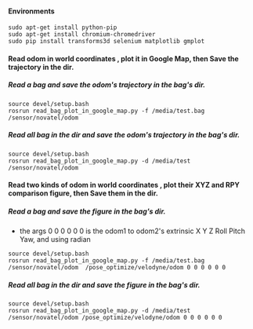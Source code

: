 #### Environments
```
sudo apt-get install python-pip
sudo apt-get install chromium-chromedriver
sudo pip install transforms3d selenium matplotlib gmplot
```

#### Read odom in world coordinates , plot it in Google Map, then Save the trajectory in the dir.
##### Read a bag and save the odom's trajectory in the bag's dir.
```
source devel/setup.bash
rosrun read_bag_plot_in_google_map.py -f /media/test.bag /sensor/novatel/odom
```
##### Read all bag in the dir and save the odom's trajectory in the bag's dir.
```
source devel/setup.bash
rosrun read_bag_plot_in_google_map.py -d /media/test /sensor/novatel/odom
```
#### Read two kinds of odom in world coordinates , plot their XYZ and RPY comparison figure, then Save them in the dir.
##### Read a bag and save the figure in the bag's dir.
* the args 0 0 0 0 0 0 is the odom1 to odom2's extrinsic X Y Z Roll Pitch Yaw, and using radian
```
source devel/setup.bash
rosrun read_bag_plot_in_google_map.py -f /media/test.bag  /sensor/novatel/odom  /pose_optimize/velodyne/odom 0 0 0 0 0 0
```
##### Read all bag in the dir and save the figure in the bag's dir.
```
source devel/setup.bash
rosrun read_bag_plot_in_google_map.py -d /media/test /sensor/novatel/odom /pose_optimize/velodyne/odom 0 0 0 0 0 0
```
